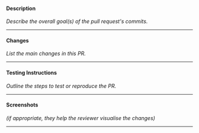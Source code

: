 #### Description

_Describe the overall goal(s) of the pull request's commits._

----
#### Changes
_List the main changes in this PR._

----

#### Testing Instructions
_Outline the steps to test or reproduce the PR._

----

#### Screenshots
_(if appropriate, they help the reviewer visualise the changes)_

----

